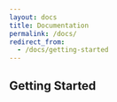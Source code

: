 ```yaml
---
layout: docs
title: Documentation
permalink: /docs/
redirect_from:
  - /docs/getting-started
---
```


## Getting Started
